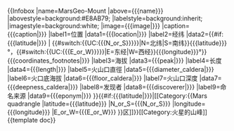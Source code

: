 {{Infobox
|name=MarsGeo-Mount
|above={{{name}}}
|abovestyle=background:#E8AB79;
|labelstyle=background:inherit;
|imagestyle=background:white;
|image={{{image|}}}
|caption={{{caption|}}}
|label1=位置
|data1={{{location|}}}
|label2=经纬
|data2={{#if:{{{latitude|}}} | {{#switch:{{UC:{{{N_or_S}}}}}|N=北纬|S=南纬}}{{{latitude}}}°，{{#switch:{{UC:{{{E_or_W}}}}}|E=东经|W=西经}}{{{longitude}}}°}}{{{coordinates_footnotes|}}}
|label3=海拔
|data3={{{peak|}}}
|label4=长度
|data4={{{length|}}}
|label5=火山口直徑
|data5={{{diameter_caldera|}}}
|label6=火口底海拔
|data6={{{floor_caldera|}}}
|label7=火山口深度
|data7={{{deepness_caldera|}}}
|label8=发现者
|data8={{{discoverer|}}} 
|label9=命名来源
|data9={{{eponym|}}}
}}{{#if:{{{latitude|}}}|[[Category:{{Mars quadrangle
|latitude={{{latitude}}}
|N_or_S={{{N_or_S}}}
|longitude={{{longitude}}}
|E_or_W={{{E_or_W}}}
}}区]]}}<includeonly>[[Category:火星的山峰]]</includeonly><noinclude>
{{template doc}}
</noinclude>